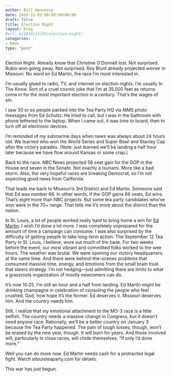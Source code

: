 ```yaml
---
author: Bill Hennessy
date: 2010-11-03 06:50:50+00:00
draft: false
title: Election Night
layout: blog
#url: e/2010/11/03/election-night/
categories:
- News
type: "post"
---
```


Election Night. Already know that Christine O’Donnell lost. Not surprised. Rubio won going away. Not surprised. Roy Blunt already projected winner in Missouri. No word on Ed Martin, the race I’m most interested in.

 

I’m usually glued to radio, TV, and internet on election nights. I’m usually In The Know. Sort of a cruel cosmic joke that I’m at 35,000 feet as returns come in for the most important election in a century. That’s the wages of sin. 

 

I saw 30 or so people packed into the Tea Party HQ via MMS photo messages from Ed Schultz. He tried to call, but I was in the bathroom with phone tethered to the laptop. When I came out, it was time to board, then to turn off all electronic devices. 

 

I’m reminded of my submarine days when news was always about 24 hours old. We learned who won the World Series and Super Bowl and Stanley Cap after the victory parades. (Note: just learned we’ll be landing a half hour later because we have flow around Kansas or some crap.)

 

Back to the race. NBC News projected 58 seat gain for the GOP in the House and seven in the Senate. Not exactly a tsunami. More like a bad storm. Also, the very hopeful races are breaking Democrat, so I’m not expecting good news from California.

 

That leads me back to Missouri’s 3rd District and Ed Martin. Someone said that Ed was number 66. In other words, if the GOP gains 66 seats, Ed wins. That’s eight more than NBC projects. But some tea party candidates who’ve won were in the 70+ range. That tells me it’s more about the district than the nation.

 

In St. Louis, a lot of people worked really hard to bring home a win for [Ed Martin](https://edmartinforcongress.com/). I wish I’d done a lot more. I was completely unprepared for the amount of time a campaign can consume. I was also surprised by the difficulty of getting people to take long-term action. The September 12 Tea Party in St. Louis, I believe, wore out much of the base. For two weeks before the event, our most vibrant and committed folks worked to the wee hours. The weather was brutal. We were opening our victory headquarters at the same time. And there were behind-the-scenes problems that consumed massive time, energy, and emotions from the small brain trust that steers strategy. I’m not hedging—just admitting there are limits to what a grassroots organization of mostly newcomers can do.

 

It’s now 10:25. I’m still an hour and a half from landing. Ed Martin might be drinking champagne in celebration of consoling the people who feel crushed. God, how hope it’s the former. Ed deserves it. Missouri deserves him. And the country needs him. 

 

Still, I realize that my emotional attachment to the MO-3 race is a little selfish. The country needs a massive change in Congress, but it doesn’t need anyone race. Rationally, we’ll be a better country on January 3 because the Tea Party happened. The pain of tough losses, though, won’t be erased by the new year, though. It will burn for years. And those involved will, particularly in close races, will chide themselves. “If only I’d done more.”

 

Well you can do more now. Ed Martin needs cash for a protracted legal fight. Watch stlouisteaparty.com for details.

 

This war has just begun. 
